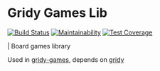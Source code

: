 # Gridy Games Lib

[![Build Status](https://travis-ci.org/darosh/gridy-games-lib.svg?branch=master)](https://travis-ci.org/darosh/gridy-games-lib)
[![Maintainability](https://api.codeclimate.com/v1/badges/309941e3973293a936ea/maintainability)](https://codeclimate.com/github/darosh/gridy-games-lib/maintainability)
[![Test Coverage](https://api.codeclimate.com/v1/badges/309941e3973293a936ea/test_coverage)](https://codeclimate.com/github/darosh/gridy-games-lib/test_coverage)

| Board games library

Used in [gridy-games](https://github.com/darosh/gridy-games), depends on [gridy](https://github.com/darosh/gridy-games-lib)
